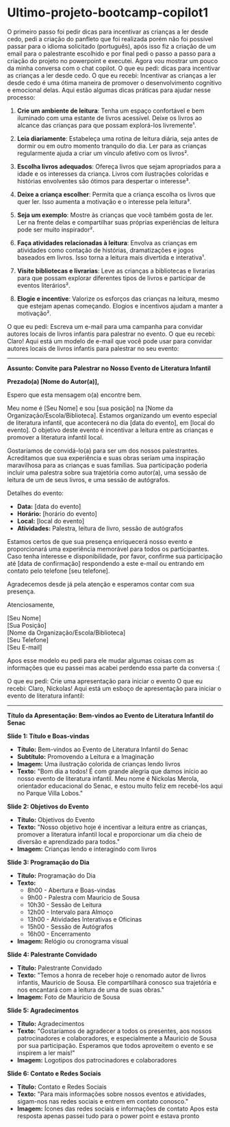 # Ultimo-projeto-bootcamp-copilot1
O primeiro passo foi pedir dicas para incentivar as crianças a ler desde cedo, pedi a criação do panfleto que foi realizada porém não foi possivel passar para o idioma solicitado (português), após isso fiz a criação de um email para o palestrante escolhido e por final pedi o passo a passo para a criação do projeto no powerpoint e executei.
Agora vou mostrar um pouco da minha conversa com o chat copilot.
O que eu pedi: dicas para incentivar as crianças a ler desde cedo.
O que eu recebi:
Incentivar as crianças a ler desde cedo é uma ótima maneira de promover o desenvolvimento cognitivo e emocional delas. Aqui estão algumas dicas práticas para ajudar nesse processo:

1. **Crie um ambiente de leitura**: Tenha um espaço confortável e bem iluminado com uma estante de livros acessível. Deixe os livros ao alcance das crianças para que possam explorá-los livremente¹.

2. **Leia diariamente**: Estabeleça uma rotina de leitura diária, seja antes de dormir ou em outro momento tranquilo do dia. Ler para as crianças regularmente ajuda a criar um vínculo afetivo com os livros².

3. **Escolha livros adequados**: Ofereça livros que sejam apropriados para a idade e os interesses da criança. Livros com ilustrações coloridas e histórias envolventes são ótimos para despertar o interesse³.

4. **Deixe a criança escolher**: Permita que a criança escolha os livros que quer ler. Isso aumenta a motivação e o interesse pela leitura³.

5. **Seja um exemplo**: Mostre às crianças que você também gosta de ler. Ler na frente delas e compartilhar suas próprias experiências de leitura pode ser muito inspirador².

6. **Faça atividades relacionadas à leitura**: Envolva as crianças em atividades como contação de histórias, dramatizações e jogos baseados em livros. Isso torna a leitura mais divertida e interativa¹.

7. **Visite bibliotecas e livrarias**: Leve as crianças a bibliotecas e livrarias para que possam explorar diferentes tipos de livros e participar de eventos literários².

8. **Elogie e incentive**: Valorize os esforços das crianças na leitura, mesmo que estejam apenas começando. Elogios e incentivos ajudam a manter a motivação².

O que eu pedi: Escreva um e-mail para uma campanha para convidar autores locais de livros infantis para palestrar no evento.
O que eu recebi: Claro! Aqui está um modelo de e-mail que você pode usar para convidar autores locais de livros infantis para palestrar no seu evento:

---

**Assunto: Convite para Palestrar no Nosso Evento de Literatura Infantil**

**Prezado(a) [Nome do Autor(a)],**

Espero que esta mensagem o(a) encontre bem.

Meu nome é [Seu Nome] e sou [sua posição] na [Nome da Organização/Escola/Biblioteca]. Estamos organizando um evento especial de literatura infantil, que acontecerá no dia [data do evento], em [local do evento]. O objetivo deste evento é incentivar a leitura entre as crianças e promover a literatura infantil local.

Gostaríamos de convidá-lo(a) para ser um dos nossos palestrantes. Acreditamos que sua experiência e suas obras seriam uma inspiração maravilhosa para as crianças e suas famílias. Sua participação poderia incluir uma palestra sobre sua trajetória como autor(a), uma sessão de leitura de um de seus livros, e uma sessão de autógrafos.

Detalhes do evento:
- **Data:** [data do evento]
- **Horário:** [horário do evento]
- **Local:** [local do evento]
- **Atividades:** Palestra, leitura de livro, sessão de autógrafos

Estamos certos de que sua presença enriquecerá nosso evento e proporcionará uma experiência memorável para todos os participantes. Caso tenha interesse e disponibilidade, por favor, confirme sua participação até [data de confirmação] respondendo a este e-mail ou entrando em contato pelo telefone [seu telefone].

Agradecemos desde já pela atenção e esperamos contar com sua presença.

Atenciosamente,

[Seu Nome]  
[Sua Posição]  
[Nome da Organização/Escola/Biblioteca]  
[Seu Telefone]  
[Seu E-mail]

Apos esse modelo eu pedi para ele mudar algumas coisas com as informações que eu passei mas acabei perdendo essa parte da conversa :(

O que eu pedi: Crie uma apresentação para iniciar o evento
O que eu recebi: Claro, Nickolas! Aqui está um esboço de apresentação para iniciar o evento de literatura infantil:

---

**Título da Apresentação: Bem-vindos ao Evento de Literatura Infantil do Senac**

**Slide 1: Título e Boas-vindas**
- **Título:** Bem-vindos ao Evento de Literatura Infantil do Senac
- **Subtítulo:** Promovendo a Leitura e a Imaginação
- **Imagem:** Uma ilustração colorida de crianças lendo livros
- **Texto:** "Bom dia a todos! É com grande alegria que damos início ao nosso evento de literatura infantil. Meu nome é Nickolas Merola, orientador educacional do Senac, e estou muito feliz em recebê-los aqui no Parque Villa Lobos."

**Slide 2: Objetivos do Evento**
- **Título:** Objetivos do Evento
- **Texto:** "Nosso objetivo hoje é incentivar a leitura entre as crianças, promover a literatura infantil local e proporcionar um dia cheio de diversão e aprendizado para todos."
- **Imagem:** Crianças lendo e interagindo com livros

**Slide 3: Programação do Dia**
- **Título:** Programação do Dia
- **Texto:** 
  - 8h00 - Abertura e Boas-vindas
  - 9h00 - Palestra com Mauricio de Sousa
  - 10h30 - Sessão de Leitura
  - 12h00 - Intervalo para Almoço
  - 13h00 - Atividades Interativas e Oficinas
  - 15h00 - Sessão de Autógrafos
  - 16h00 - Encerramento
- **Imagem:** Relógio ou cronograma visual

**Slide 4: Palestrante Convidado**
- **Título:** Palestrante Convidado
- **Texto:** "Temos a honra de receber hoje o renomado autor de livros infantis, Mauricio de Sousa. Ele compartilhará conosco sua trajetória e nos encantará com a leitura de uma de suas obras."
- **Imagem:** Foto de Mauricio de Sousa

**Slide 5: Agradecimentos**
- **Título:** Agradecimentos
- **Texto:** "Gostaríamos de agradecer a todos os presentes, aos nossos patrocinadores e colaboradores, e especialmente a Mauricio de Sousa por sua participação. Esperamos que todos aproveitem o evento e se inspirem a ler mais!"
- **Imagem:** Logotipos dos patrocinadores e colaboradores

**Slide 6: Contato e Redes Sociais**
- **Título:** Contato e Redes Sociais
- **Texto:** "Para mais informações sobre nossos eventos e atividades, sigam-nos nas redes sociais e entrem em contato conosco."
- **Imagem:** Ícones das redes sociais e informações de contato
Apos esta resposta apenas passei tudo para o power point e estava pronto 
